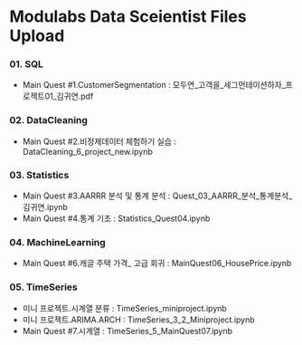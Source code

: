 # Modulabs Data Sceientist Files Upload
### 01. SQL
- Main Quest #1.CustomerSegmentation : 모두연_고객을_세그먼테이션하자_프로젝트01_김귀연.pdf

### 02. DataCleaning 
- Main Quest #2.비정제데이터 체험하기 실습 : DataCleaning_6_project_new.ipynb

### 03. Statistics 
- Main Quest #3.AARRR 분석 및 통계 분석 : Quest_03_AARRR_분석_통계분석_김귀연.ipynb
- Main Quest #4.통계 기초 : Statistics_Quest04.ipynb

### 04. MachineLearning
- Main Quest #6.캐글 주택 가격_ 고급 회귀 : MainQuest06_HousePrice.ipynb

### 05. TimeSeries
- 미니 프로젝트.시계열 분류 : TimeSeries_miniproject.ipynb
- 미니 프로젝트.ARIMA.ARCH : TimeSeries_3_2_Miniproject.ipynb
- Main Quest #7.시계열 : TimeSeries_5_MainQuest07.ipynb
